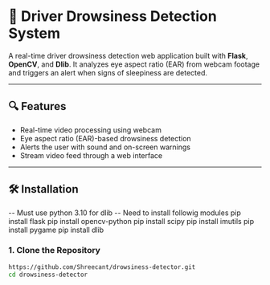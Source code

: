 # 🛑 Driver Drowsiness Detection System

A real-time driver drowsiness detection web application built with **Flask**, **OpenCV**, and **Dlib**. It analyzes eye aspect ratio (EAR) from webcam footage and triggers an alert when signs of sleepiness are detected.

---

## 🔍 Features

- Real-time video processing using webcam
- Eye aspect ratio (EAR)-based drowsiness detection
- Alerts the user with sound and on-screen warnings
- Stream video feed through a web interface

---

## 🛠️ Installation
-- Must use python 3.10 for dlib
-- Need to install followig modules
pip install flask
pip install opencv-python
pip install scipy
pip install imutils
pip install pygame
pip install dlib

### 1. Clone the Repository

```bash
https://github.com/Shreecant/drowsiness-detector.git
cd drowsiness-detector
